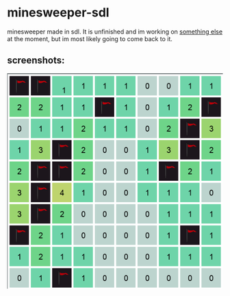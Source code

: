 # minesweeper-sdl

minesweeper made in sdl. It is unfinished and im working on [something else](https://github.com/mativ123/obel2d) at the moment, but im most likely going to come back to it.

## screenshots:
![screen 1](screen.png)
